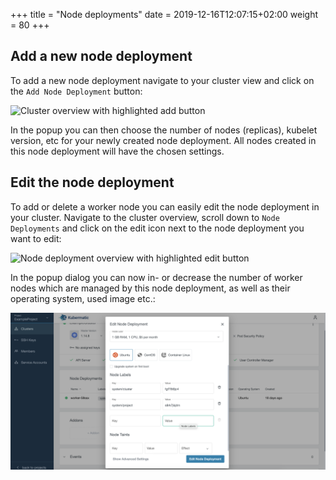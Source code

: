 +++ 
title = "Node deployments" 
date = 2019-12-16T12:07:15+02:00 
weight = 80 
+++

## Add a new node deployment

To add a new node deployment navigate to your cluster view and click on the `Add Node Deployment` button:

![Cluster overview with highlighted add button](08-manage-node-deployments-overview.png)

In the popup you can then choose the number of nodes (replicas), kubelet version, etc for your newly created node deployment. All nodes created in this node deployment will have the chosen settings.

## Edit the node deployment

To add or delete a worker node you can easily edit the node deployment in your cluster. Navigate to the cluster overview, scroll down to `Node Deployments` and click on the edit icon next to the node deployment you want to edit:

![Node deployment overview with highlighted edit button](08-manage-node-deployments-edit.png)

In the popup dialog you can now in- or decrease the number of worker nodes which are managed by this node deployment, as well as their operating system, used image etc.:

![Node deployment overview with opened edit modal](08-manage-node-deployments-edit-dialog.png)
